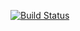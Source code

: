 [![Build Status](https://dev.azure.com/bigbradtime/Notebook/_apis/build/status/bigTimeBrad.Notebook?branchName=master)](https://dev.azure.com/bigbradtime/Notebook/_build/latest?definitionId=2&branchName=master)